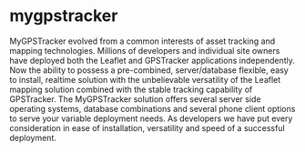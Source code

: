 # mygpstracker
MyGPSTracker evolved from a common interests of asset tracking and mapping technologies. Millions of developers and individual site owners have deployed both the Leaflet and GPSTracker applications independently. Now the ability to possess a pre-combined, server/database flexible, easy to install, realtime solution with the unbelievable versatility of the Leaflet mapping solution combined with the  stable tracking capability of GPSTracker. The MyGPSTracker solution offers several server side operating systems, database combinations and several phone client options to serve your variable deployment needs. As developers we have put every consideration in ease of installation, versatility and speed of a successful deployment.
